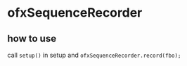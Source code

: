 # ofxSequenceRecorder
## how to use 
call ```setup()``` in setup
and
```ofxSequenceRecorder.record(fbo);```

